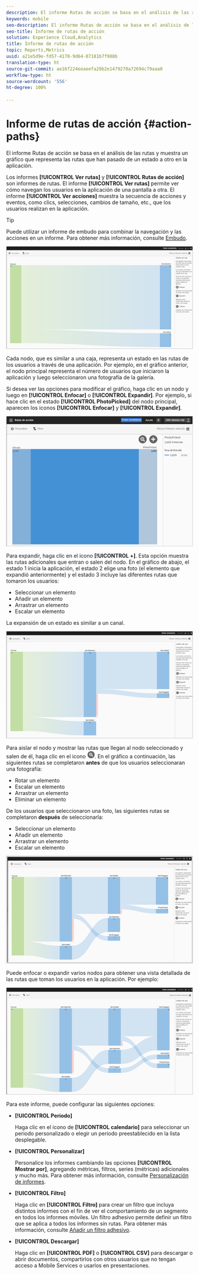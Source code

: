 ```yaml
---
description: El informe Rutas de acción se basa en el análisis de las rutas y muestra un gráfico que representa las rutas que han pasado de un estado a otro en la aplicación.
keywords: mobile
seo-description: El informe Rutas de acción se basa en el análisis de las rutas y muestra un gráfico que representa las rutas que han pasado de un estado a otro en la aplicación.
seo-title: Informe de rutas de acción
solution: Experience Cloud,Analytics
title: Informe de rutas de acción
topic: Reports,Metrics
uuid: a21e5d9e-fd57-4178-9d64-87181b7f988b
translation-type: ht
source-git-commit: ae16f224eeaeefa29b2e1479270a72694c79aaa0
workflow-type: ht
source-wordcount: '556'
ht-degree: 100%

---
```



# Informe de rutas de acción {#action-paths}

El informe Rutas de acción se basa en el análisis de las rutas y muestra un gráfico que representa las rutas que han pasado de un estado a otro en la aplicación.

Los informes **[!UICONTROL Ver rutas]** y **[!UICONTROL Rutas de acción]** son informes de rutas. El informe **[!UICONTROL Ver rutas]** permite ver cómo navegan los usuarios en la aplicación de una pantalla a otra. El informe **[!UICONTROL Ver acciones]** muestra la secuencia de acciones y eventos, como clics, selecciones, cambios de tamaño, etc., que los usuarios realizan en la aplicación.

>[!TIP]
>
>Puede utilizar un informe de embudo para combinar la navegación y las acciones en un informe. Para obtener más información, consulte [Embudo](/help/using/usage/reports-funnel.md).

![](assets/action_paths.png)

Cada nodo, que es similar a una caja, representa un estado en las rutas de los usuarios a través de una aplicación. Por ejemplo, en el gráfico anterior, el nodo principal representa el número de usuarios que iniciaron la aplicación y luego seleccionaron una fotografía de la galería.

Si desea ver las opciones para modificar el gráfico, haga clic en un nodo y luego en **[!UICONTROL Enfocar]** o **[!UICONTROL Expandir]**. Por ejemplo, si hace clic en el estado **[!UICONTROL PhotoPicked]** del nodo principal, aparecen los iconos **[!UICONTROL Enfocar]** y **[!UICONTROL Expandir]**.

![](assets/action_paths_icons.png)

Para expandir, haga clic en el icono **[!UICONTROL +]**. Esta opción muestra las rutas adicionales que entran o salen del nodo. En el gráfico de abajo, el estado 1 inicia la aplicación, el estado 2 elige una foto (el elemento que expandió anteriormente) y el estado 3 incluye las diferentes rutas que tomaron los usuarios:

* Seleccionar un elemento
* Añadir un elemento
* Arrastrar un elemento
* Escalar un elemento

La expansión de un estado es similar a un canal.

![expansión de ruta de acción](assets/action_paths_expand.png)

Para aislar el nodo y mostrar las rutas que llegan al nodo seleccionado y salen de él, haga clic en el icono ![icono de enfoque](assets/icon_focus.png). En el gráfico a continuación, las siguientes rutas se completaron **antes** de que los usuarios seleccionaran una fotografía:

* Rotar un elemento
* Escalar un elemento
* Arrastrar un elemento
* Eliminar un elemento

De los usuarios que seleccionaron una foto, las siguientes rutas se completaron **después** de seleccionarla:

* Seleccionar un elemento
* Añadir un elemento
* Arrastrar un elemento
* Escalar un elemento

![enfoque de ruta de acción](assets/action_paths_focus.png)

Puede enfocar o expandir varios nodos para obtener una vista detallada de las rutas que toman los usuarios en la aplicación. Por ejemplo:

![ruta de acción múltiple](assets/action_paths_mult.png)

Para este informe, puede configurar las siguientes opciones:

* **[!UICONTROL Periodo]**

   Haga clic en el icono de **[!UICONTROL calendario]** para seleccionar un periodo personalizado o elegir un periodo preestablecido en la lista desplegable.

* **[!UICONTROL Personalizar]**

   Personalice los informes cambiando las opciones **[!UICONTROL Mostrar por]**, agregando métricas, filtros, series (métricas) adicionales y mucho más. Para obtener más información, consulte [Personalización de informes](/help/using/usage/reports-customize/reports-customize.md).

* **[!UICONTROL Filtro]**

   Haga clic en **[!UICONTROL Filtro]** para crear un filtro que incluya distintos informes con el fin de ver el comportamiento de un segmento en todos los informes móviles. Un filtro adhesivo permite definir un filtro que se aplica a todos los informes sin rutas. Para obtener más información, consulte [Añadir un filtro adhesivo](/help/using/usage/reports-customize/t-sticky-filter.md).

* **[!UICONTROL Descargar]**

   Haga clic en **[!UICONTROL PDF]** o **[!UICONTROL CSV]** para descargar o abrir documentos, compartirlos con otros usuarios que no tengan acceso a Mobile Services o usarlos en presentaciones.